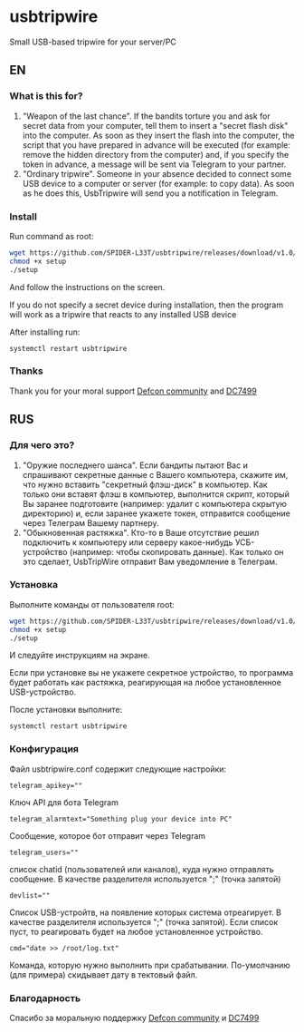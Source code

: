 # usbtripwire
Small USB-based tripwire for your server/PC

## EN
### What is this for?
1. "Weapon of the last chance". If the bandits torture you and ask for secret data from your computer, tell them to insert a "secret flash disk" into the computer. As soon as they insert the flash into the computer, the script that you have prepared in advance will be executed (for example: remove the hidden directory from the computer) and, if you specify the token in advance, a message will be sent via Telegram to your partner.
2. "Ordinary tripwire". Someone in your absence decided to connect some USB device to a computer or server (for example: to copy data). As soon as he does this, UsbTripwire will send you a notification in Telegram.

### Install

Run command as root:
```bash
wget https://github.com/SPIDER-L33T/usbtripwire/releases/download/v1.0/setup
chmod +x setup
./setup
```
And follow the instructions on the screen.

If you do not specify a secret device during installation, then the program will work as a tripwire that reacts to any installed USB device

After installing run:
```
systemctl restart usbtripwire
```
### Thanks

Thank you for your moral support [Defcon community](https://defcon.org/) and [DC7499](https://defcon.su/)



## RUS
### Для чего это?
1. "Оружие последнего шанса". Если бандиты пытают Вас и спрашивают секретные данные с Вашего компьютера, скажите им, что нужно вставить "секретный флэш-диск" в компьютер. Как только они вставят флэш в компьютер, выполнится скрипт, который Вы заранее подготовите  (например: удалит с компьютера скрытую директорию) и, если заранее укажете токен, отправится сообщение через Телеграм Вашему партнеру.
2. "Обыкновенная растяжка". Кто-то в Ваше отсутствие решил подключить к компьютеру или серверу какое-нибудь УСБ-устройство (например: чтобы скопировать данные). Как только он это сделает, UsbTripWire отправит Вам уведомление в Телеграм.

### Установка

Выполните команды от пользователя root:
```bash
wget https://github.com/SPIDER-L33T/usbtripwire/releases/download/v1.0/setup
chmod +x setup
./setup
```
И следуйте инструкциям на экране.

Если при установке вы не укажете секретное устройство, то программа будет работать как растяжка, реагирующая на любое установленное USB-устройство.

После установки выполните:
```
systemctl restart usbtripwire
```
### Конфигурация

Файл usbtripwire.conf содержит следующие настройки:
```
telegram_apikey=""
```
Ключ API для бота Telegram
```
telegram_alarmtext="Something plug your device into PC"
```
Сообщение, которое бот отправит через Telegram
```
telegram_users=""
```
список chatid (пользователей или каналов), куда нужно отправлять сообщение. В качестве разделителя используется ";" (точка запятой)
```
devlist=""
```
Список USB-устройтв, на появление которых система отреагирует. В качестве разделителя используется ";" (точка запятой).
Если список пуст, то реагировать будет на любое установленное устройство.
```
cmd="date >> /root/log.txt"
```
Команда, которую нужно выполнить при срабатывании. По-умолчанию (для примера) скидывает дату в тектовый файл.
### Благодарность

Спасибо за моральную поддержку [Defcon community](https://defcon.org/) и [DC7499](https://defcon.su/)
